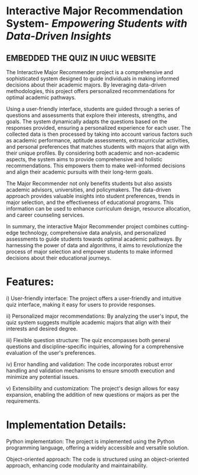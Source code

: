 # Interactive Major Recommendation System- *Empowering Students with Data-Driven Insights* 

## EMBEDDED THE QUIZ IN UIUC WEBSITE

The Interactive Major Recommender project is a comprehensive and sophisticated system designed to guide individuals in making informed decisions about their academic majors. By leveraging data-driven methodologies, this project offers personalized recommendations for optimal academic pathways.

Using a user-friendly interface, students are guided through a series of questions and assessments that explore their interests, strengths, and goals. The system dynamically adapts the questions based on the responses provided, ensuring a personalized experience for each user. The collected data is then processed by taking into account various factors such as academic performance, aptitude assessments, extracurricular activities, and personal preferences that matches students with majors that align with their unique profiles. By considering both academic and non-academic aspects, the system aims to provide comprehensive and holistic recommendations. This empowers them to make well-informed decisions and align their academic pursuits with their long-term goals.

The Major Recommender not only benefits students but also assists academic advisors, universities, and policymakers. The data-driven approach provides valuable insights into student preferences, trends in major selection, and the effectiveness of educational programs. This information can be used to enhance curriculum design, resource allocation, and career counseling services.

In summary, the interactive Major Recommender project combines cutting-edge technology, comprehensive data analysis, and personalized assessments to guide students towards optimal academic pathways. By harnessing the power of data and algorithms, it aims to revolutionize the process of major selection and empower students to make informed decisions about their educational journeys.


# Features:

i) User-friendly interface: The project offers a user-friendly and intuitive quiz interface, making it easy for users to provide responses.

ii) Personalized major recommendations: By analyzing the user's input, the quiz system suggests multiple academic majors that align with their interests and desired degree.

iii) Flexible question structure: The quiz encompasses both general questions and discipline-specific inquiries, allowing for a comprehensive evaluation of the user's preferences.

iv) Error handling and validation: The code incorporates robust error handling and validation mechanisms to ensure smooth execution and minimize any potential issues.

v) Extensibility and customization: The project's design allows for easy expansion, enabling the addition of new questions or majors as per the requirements.

# Implementation Details:

Python implementation: The project is implemented using the Python programming language, offering a widely accessible and versatile solution.

Object-oriented approach: The code is structured using an object-oriented approach, enhancing code modularity and maintainability.
